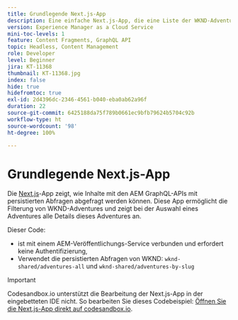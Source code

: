 ```yaml
---
title: Grundlegende Next.js-App
description: Eine einfache Next.js-App, die eine Liste der WKND-Adventures und deren Details anzeigt
version: Experience Manager as a Cloud Service
mini-toc-levels: 1
feature: Content Fragments, GraphQL API
topic: Headless, Content Management
role: Developer
level: Beginner
jira: KT-11368
thumbnail: KT-11368.jpg
index: false
hide: true
hidefromtoc: true
exl-id: 2d4396dc-2346-4561-b040-eba0ab62a96f
duration: 22
source-git-commit: 6425188da75f789b0661ec9bfb79624b5704c92b
workflow-type: ht
source-wordcount: '98'
ht-degree: 100%

---
```


# Grundlegende Next.js-App

Die [Next.js](https://nextjs.org/)-App zeigt, wie Inhalte mit den AEM GraphQL-APIs mit persistierten Abfragen abgefragt werden können. Diese App ermöglicht die Filterung von WKND-Adventures und zeigt bei der Auswahl eines Adventures alle Details dieses Adventures an.

Dieser Code:

+ ist mit einem AEM-Veröffentlichungs-Service verbunden und erfordert keine Authentifizierung,
+ Verwendet die persistierten Abfragen von WKND: `wknd-shared/adventures-all` und `wknd-shared/adventures-by-slug`

>[!IMPORTANT]
>
> Codesandbox.io unterstützt die Bearbeitung der Next.js-App in der eingebetteten IDE nicht. So bearbeiten Sie dieses Codebeispiel: [Öffnen Sie die Next.js-App direkt auf codesandbox.io](https://codesandbox.io/s/wknd-next-js-app-u8x5f8).
